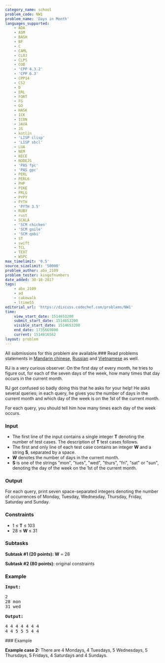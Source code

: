```yaml
---
category_name: school
problem_code: NW1
problem_name: 'Days in Month'
languages_supported:
    - ADA
    - ASM
    - BASH
    - BF
    - C
    - CAML
    - CLOJ
    - CLPS
    - COB
    - 'CPP 4.3.2'
    - 'CPP 6.3'
    - CPP14
    - CS2
    - D
    - ERL
    - FORT
    - FS
    - GO
    - HASK
    - ICK
    - ICON
    - JAVA
    - JS
    - kotlin
    - 'LISP clisp'
    - 'LISP sbcl'
    - LUA
    - NEM
    - NICE
    - NODEJS
    - 'PAS fpc'
    - 'PAS gpc'
    - PERL
    - PERL6
    - PHP
    - PIKE
    - PRLG
    - PYPY
    - PYTH
    - 'PYTH 3.5'
    - RUBY
    - rust
    - SCALA
    - 'SCM chicken'
    - 'SCM guile'
    - 'SCM qobi'
    - ST
    - swift
    - TCL
    - TEXT
    - WSPC
max_timelimit: '0.5'
source_sizelimit: '50000'
problem_author: abx_2109
problem_tester: kingofnumbers
date_added: 30-10-2017
tags:
    - abx_2109
    - ad
    - cakewalk
    - ltime55
editorial_url: 'https://discuss.codechef.com/problems/NW1'
time:
    view_start_date: 1514653200
    submit_start_date: 1514653200
    visible_start_date: 1514653200
    end_date: 1735669800
    current: 1514816562
layout: problem
---
```

All submissions for this problem are available.### Read problems statements in [Mandarin chinese](http://www.codechef.com/download/translated/LTIME55/mandarin/NW1.pdf), [Russian](http://www.codechef.com/download/translated/LTIME55/russian/NW1.pdf) and [Vietnamese](http://www.codechef.com/download/translated/LTIME55/vietnamese/NW1.pdf) as well.

RJ is a very curious observer. On the first day of every month, he tries to figure out, for each of the seven days of the week, how many times that day occurs in the current month.

RJ got confused so badly doing this that he asks for your help! He asks several queries; in each query, he gives you the number of days in the current month and which day of the week is on the 1st of the current month.

For each query, you should tell him how many times each day of the week occurs.

### Input

- The first line of the input contains a single integer **T** denoting the number of test cases. The description of **T** test cases follows.
- The first and only line of each test case contains an integer **W** and a string **S**, separated by a space.
- **W** denotes the number of days in the current month.
- **S** is one of the strings "mon", "tues", "wed", "thurs", "fri", "sat" or "sun", denoting the day of the week on the 1st of the current month.

### Output

For each query, print seven space-separated integers denoting the number of occurrences of Monday, Tuesday, Wednesday, Thursday, Friday, Saturday and Sunday.

### Constraints

- 1 ≤ **T** ≤ 103
- 28 ≤ **W** ≤ 31

### Subtasks

**Subtask #1 (20 points):** **W** = 28

**Subtask #2 (80 points):** original constraints

### Example

<pre><b>Input:</b>

2
28 mon
31 wed

<b>Output:</b>

4 4 4 4 4 4 4
4 4 5 5 5 4 4
</pre>### Example

**Example case 2:** There are 4 Mondays, 4 Tuesdays, 5 Wednesdays, 5 Thursdays, 5 Fridays, 4 Saturdays and 4 Sundays.
